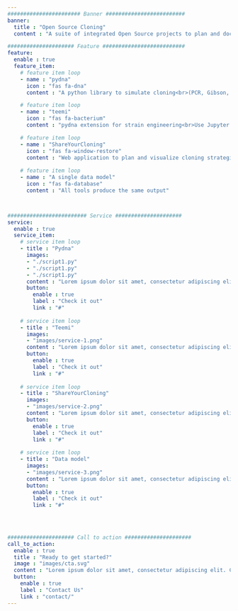```yaml
---
####################### Banner #########################
banner:
  title : "Open Source Cloning"
  content : "A suite of integrated Open Source projects to plan and document your next cloning project"

##################### Feature ##########################
feature:
  enable : true
  feature_item:
    # feature item loop
    - name : "pydna"
      icon : "fas fa-dna"
      content : "A python library to simulate cloning<br>(PCR, Gibson, Golden Gate...)"

    # feature item loop
    - name : "teemi"
      icon : "fas fa-bacterium"
      content : "pydna extension for strain engineering<br>Use Jupyter Notebooks as experimental documentation"

    # feature item loop
    - name : "ShareYourCloning"
      icon : "fas fa-window-restore"
      content : "Web application to plan and visualize cloning strategies"
      
    # feature item loop
    - name : "A single data model"
      icon : "fas fa-database"
      content : "All tools produce the same output"



######################### Service #####################
service:
  enable : true
  service_item:
    # service item loop
    - title : "Pydna"
      images:
      - "./script1.py"
      - "./script1.py"
      - "./script1.py"
      content : "Lorem ipsum dolor sit amet, consectetur adipiscing elit. Consequat tristique eget amet, tempus eu at consecttur. Leo facilisi nunc viverra tellus. Ac laoreet sit vel consquat. consectetur adipiscing elit. Consequat tristique eget amet, tempus eu at consecttur. Leo facilisi nunc viverra tellus. Ac laoreet sit vel consquat."
      button:
        enable : true
        label : "Check it out"
        link : "#"
        
    # service item loop
    - title : "Teemi"
      images:
      - "images/service-1.png"
      content : "Lorem ipsum dolor sit amet, consectetur adipiscing elit. Consequat tristique eget amet, tempus eu at consecttur. Leo facilisi nunc viverra tellus. Ac laoreet sit vel consquat. consectetur adipiscing elit. Consequat tristique eget amet, tempus eu at consecttur. Leo facilisi nunc viverra tellus. Ac laoreet sit vel consquat."
      button:
        enable : true
        label : "Check it out"
        link : "#"
        
    # service item loop
    - title : "ShareYourCloning"
      images:
      - "images/service-2.png"
      content : "Lorem ipsum dolor sit amet, consectetur adipiscing elit. Consequat tristique eget amet, tempus eu at consecttur. Leo facilisi nunc viverra tellus. Ac laoreet sit vel consquat. consectetur adipiscing elit. Consequat tristique eget amet, tempus eu at consecttur. Leo facilisi nunc viverra tellus. Ac laoreet sit vel consquat."
      button:
        enable : true
        label : "Check it out"
        link : "#"
        
    # service item loop
    - title : "Data model"
      images:
      - "images/service-3.png"
      content : "Lorem ipsum dolor sit amet, consectetur adipiscing elit. Consequat tristique eget amet, tempus eu at consecttur. Leo facilisi nunc viverra tellus. Ac laoreet sit vel consquat. consectetur adipiscing elit. Consequat tristique eget amet, tempus eu at consecttur. Leo facilisi nunc viverra tellus. Ac laoreet sit vel consquat."
      button:
        enable : true
        label : "Check it out"
        link : "#"
        

  

##################### Call to action #####################
call_to_action:
  enable : true
  title : "Ready to get started?"
  image : "images/cta.svg"
  content : "Lorem ipsum dolor sit amet, consectetur adipiscing elit. Consequat tristique eget amet, tempus eu at consecttur."
  button:
    enable : true
    label : "Contact Us"
    link : "contact/"
---
```

